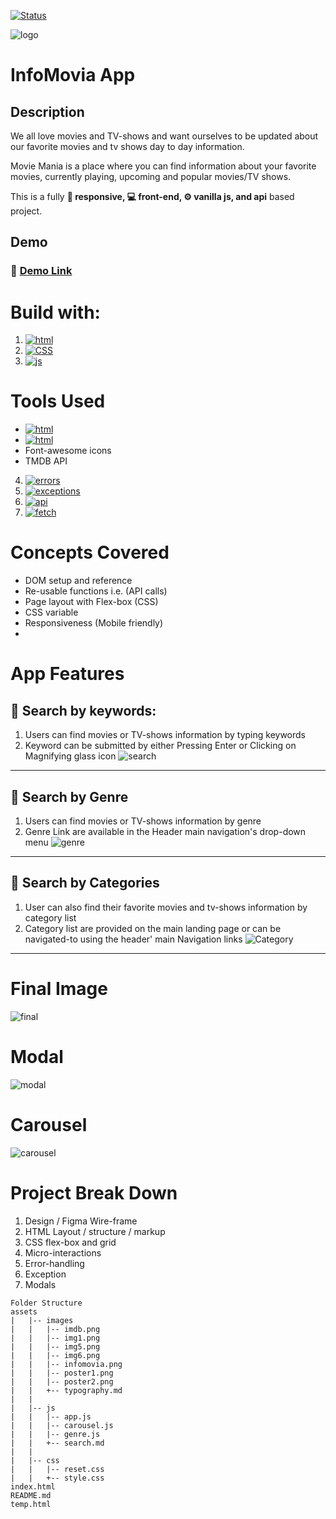 [ ![Status][Badge-Status] ][Site-Page]

![logo](./assets/images/infomovia.png) 
# **InfoMovia** App
## Description
We all love movies and TV-shows and want ourselves to be updated about our favorite movies and tv shows day to day information. 

Movie Mania is a place where you can find information about your favorite movies, currently playing, upcoming and popular movies/TV shows. 

This is a fully **📱 responsive, 💻 front-end, ⚙ vanilla js, and api** based project. 

## Demo

### 🔗 [Demo Link](adnanniaz77.github.io/movie-mania/)

# Build with:
 1. [![html](https://img.shields.io/static/v1?label=HTML5&message=Markup&color=orange&logo=html5&style=for-the-badge)](https://www.w3schools.com/html/)
 2. [![CSS](https://img.shields.io/static/v1?label=css3&message=Styling&color=blue&logo=css3&style=for-the-badge)](https://www.w3schools.com/css/)
 3. [![js](https://img.shields.io/static/v1?label=JavaScript&message=Language&color=yellow&logo=javascript&style=for-the-badge)](https://www.w3schools.com/js/)

# Tools Used
 - [![html](https://img.shields.io/static/v1?label=VScode&message=Editor&color=blue&logo=Visual%20Studio%20Code&style=for-the-badge)](https://https://code.visualstudio.com/)
 - [![html](https://img.shields.io/static/v1?label=github&message=version%20control&color=black&logo=GitHub&style=for-the-badge)](https://https://code.github.com/)
 - Font-awesome icons
 - TMDB API
 4. [![errors](https://img.shields.io/static/v1?label=Handling&message=Errors&color=red&style=for-the-badge)](https://developer.mozilla.org/en-US/docs/Web/JavaScript/Reference/Global_Objects/Error)
 5. [![exceptions](https://img.shields.io/static/v1?label=Handling&message=Exception&color=orange&style=for-the-badge)](https://www.tutorialspoint.com/javascript/javascript_error_handling.htm)
 6. [![api](https://img.shields.io/static/v1?label=API%20source&message=TMDB_API&color=inactive&style=for-the-badge)](https://developers.themoviedb.org/3)
 7. [![fetch](https://img.shields.io/static/v1?label=Handle%20API&message=Fetch%20Async%20Await&color=inactive&style=for-the-badge)](https://developer.mozilla.org/en-US/docs/Learn/JavaScript/Asynchronous/Async_await)

# Concepts Covered
 - DOM setup and reference
 - Re-usable functions i.e. (API calls)
 - Page layout with Flex-box (CSS)
 - CSS variable
 - Responsiveness (Mobile friendly)
 - 

# App Features
## 🔎 Search by keywords:
   1. Users can find movies or TV-shows information by typing keywords
   2. Keyword can be submitted by either Pressing Enter or Clicking on Magnifying glass icon 
![search](./assets/images/github_resources/search.png)

- - -
## 🔎 Search by Genre
   1. Users can find movies or TV-shows information by genre
   2. Genre Link are available in the Header main navigation's drop-down menu
![genre](./assets/images/github_resources/genre.png)

- - -

## 🔎 Search by Categories
   1. User can also find their favorite movies and tv-shows information by category list
   2. Category list are provided on the main landing page or can be navigated-to using 
      the header' main Navigation links
![Category](./assets/images/github_resources/category.png)


- - -

# Final Image
![final](./assets/images/github_resources/screenShot.jpg)

 # Modal
![modal](./assets/images/github_resources/modal.png)

 # Carousel
![carousel](./assets/images/github_resources/carousel.png)

# Project Break Down
 1. Design / Figma Wire-frame
 2. HTML Layout / structure / markup
 3. CSS flex-box and grid
 4. Micro-interactions
 5. Error-handling
 6. Exception
 7. Modals

```
Folder Structure
assets
|   |-- images
|   |   |-- imdb.png
|   |   |-- img1.png
|   |   |-- img5.png
|   |   |-- img6.png
|   |   |-- infomovia.png
|   |   |-- poster1.png
|   |   |-- poster2.png
|   |   +-- typography.md
|   |
|   |-- js
|   |   |-- app.js
|   |   |-- carousel.js
|   |   |-- genre.js
|   |   +-- search.md
|   |
|   |-- css
|   |   |-- reset.css
|   |   +-- style.css
index.html
README.md
temp.html
```

[Badge-Status]: https://img.shields.io/badge/Status-In_Development-informational?style=for-the-badge
[Badge-Contributors]: https://img.shields.io/badge/Contributors-4-lightgreen?style=for-the-badge
[Site-Page]: https://

[Figma]: https://www.figma.com/file/teMV2bbWUKLSKlkn8NHn0I/Poke-Store?node-id=0%3A1
[Trello]: https://trello.com/b/fz2gTMMX/poke-store
[Google Docs]: ___

[React]: https://reactjs.org/
[Sass]: https://sass-lang.com/
[JavaScript]: https://en.wikipedia.org/wiki/JavaScript
[TypeScript]: https://www.typescriptlang.org/
[React-Router-Dom]: https://reactrouter.com/
[Badge-React]: https://img.shields.io/badge/-React-20232A.svg?&style=for-the-badge&logo=React&logoColor=61DAFB
[Badge-Sass]: https://img.shields.io/badge/-Sass-hotpink.svg?&style=for-the-badge&logo=Sass&logoColor=FFF
[Badge-JavaScript]: https://img.shields.io/badge/-JavaScript-323330.svg?&style=for-the-badge&logo=JavaScript&logoColor=F0DB4F
[Badge-TypeScript]: https://img.shields.io/badge/-TypeScript-323330.svg?&style=for-the-badge&logo=TypeScript&logoColor=007ACC
[Badge-React-Router-Dom]: https://img.shields.io/badge/-React_Router-CA4245.svg?style=for-the-badge&logo=React-Router&logoColor=FFF
